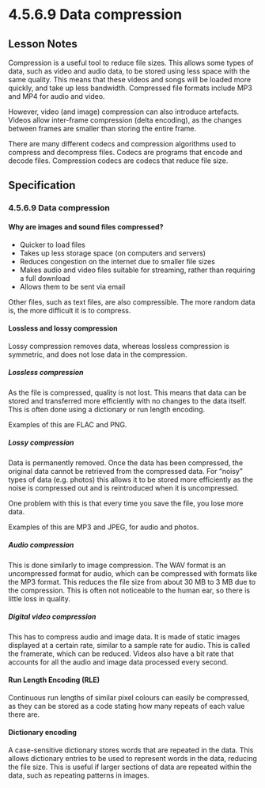 # 4.5.6.9 Data compression

## Lesson Notes
Compression is a useful tool to reduce file sizes. This allows some types of data, such as video and audio data, to be stored using less space with the same quality. This means that these videos and songs will be loaded more quickly, and take up less bandwidth. Compressed file formats include MP3 and MP4 for audio and video.

However, video (and image) compression can also introduce artefacts. Videos allow inter-frame compression (delta encoding), as the changes between frames are smaller than storing the entire frame.

There are many different codecs and compression algorithms used to compress and decompress files. Codecs are programs that encode and decode files. Compression codecs are codecs that reduce file size.

## Specification

### 4.5.6.9 Data compression

#### Why are images and sound files compressed?
- Quicker to load files
- Takes up less storage space (on computers and servers)
- Reduces congestion on the internet due to smaller file sizes
- Makes audio and video files suitable for streaming, rather than requiring a full download
- Allows them to be sent via email

Other files, such as text files, are also compressible. The more random data is, the more difficult it is to compress.

#### Lossless and lossy compression
Lossy compression removes data, whereas lossless compression is symmetric, and does not lose data in the compression.

##### Lossless compression
As the file is compressed, quality is not lost. This means that data can be stored and transferred more efficiently with no changes to the data itself. This is often done using a dictionary or run length encoding.

Examples of this are FLAC and PNG. 

##### Lossy compression
Data is permanently removed. Once the data has been compressed, the original data cannot be retrieved from the compressed data. For “noisy” types of data (e.g. photos) this allows it to be stored more efficiently as the noise is compressed out and is reintroduced when it is uncompressed.

One problem with this is that every time you save the file, you lose more data.

Examples of this are MP3 and JPEG, for audio and photos.

##### Audio compression
This is done similarly to image compression. The WAV format is an uncompressed format for audio, which can be compressed with formats like the MP3 format. This reduces the file size from about 30 MB to 3 MB due to the compression. This is often not noticeable to the human ear, so there is little loss in quality.

##### Digital video compression
This has to compress audio and image data. It is made of static images displayed at a certain rate, similar to a sample rate for audio. This is called the framerate, which can be reduced. Videos also have a bit rate that accounts for all the audio and image data processed every second.

#### Run Length Encoding (RLE)
Continuous run lengths of similar pixel colours can easily be compressed, as they can be stored as a code stating how many repeats of each value there are.

#### Dictionary encoding
A case-sensitive dictionary stores words that are repeated in the data. This allows dictionary entries to be used to represent words in the data, reducing the file size. This is useful if larger sections of data are repeated within the data, such as repeating patterns in images.